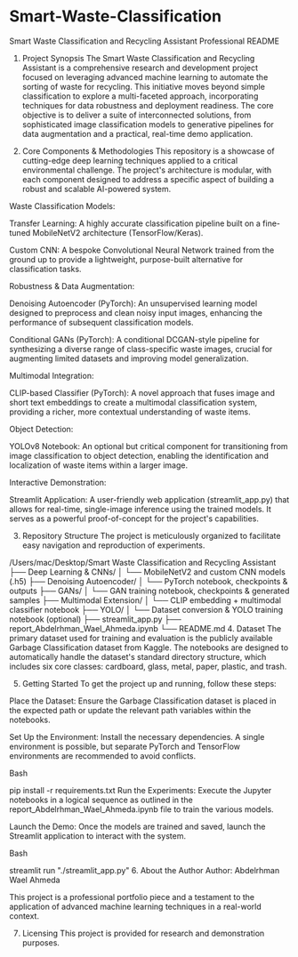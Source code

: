 # Smart-Waste-Classification
Smart Waste Classification and Recycling Assistant
Professional README
1. Project Synopsis
The Smart Waste Classification and Recycling Assistant is a comprehensive research and development project focused on leveraging advanced machine learning to automate the sorting of waste for recycling. This initiative moves beyond simple classification to explore a multi-faceted approach, incorporating techniques for data robustness and deployment readiness. The core objective is to deliver a suite of interconnected solutions, from sophisticated image classification models to generative pipelines for data augmentation and a practical, real-time demo application.

2. Core Components & Methodologies
This repository is a showcase of cutting-edge deep learning techniques applied to a critical environmental challenge. The project's architecture is modular, with each component designed to address a specific aspect of building a robust and scalable AI-powered system.

Waste Classification Models:

Transfer Learning: A highly accurate classification pipeline built on a fine-tuned MobileNetV2 architecture (TensorFlow/Keras).

Custom CNN: A bespoke Convolutional Neural Network trained from the ground up to provide a lightweight, purpose-built alternative for classification tasks.

Robustness & Data Augmentation:

Denoising Autoencoder (PyTorch): An unsupervised learning model designed to preprocess and clean noisy input images, enhancing the performance of subsequent classification models.

Conditional GANs (PyTorch): A conditional DCGAN-style pipeline for synthesizing a diverse range of class-specific waste images, crucial for augmenting limited datasets and improving model generalization.

Multimodal Integration:

CLIP-based Classifier (PyTorch): A novel approach that fuses image and short text embeddings to create a multimodal classification system, providing a richer, more contextual understanding of waste items.

Object Detection:

YOLOv8 Notebook: An optional but critical component for transitioning from image classification to object detection, enabling the identification and localization of waste items within a larger image.

Interactive Demonstration:

Streamlit Application: A user-friendly web application (streamlit_app.py) that allows for real-time, single-image inference using the trained models. It serves as a powerful proof-of-concept for the project's capabilities.

3. Repository Structure
The project is meticulously organized to facilitate easy navigation and reproduction of experiments.

/Users/mac/Desktop/Smart Waste Classification and Recycling Assistant
├── Deep Learning & CNNs/
│   └── MobileNetV2 and custom CNN models (.h5)
├── Denoising Autoencoder/
│   └── PyTorch notebook, checkpoints & outputs
├── GANs/
│   └── GAN training notebook, checkpoints & generated samples
├── Multimodal Extension/
│   └── CLIP embedding + multimodal classifier notebook
├── YOLO/
│   └── Dataset conversion & YOLO training notebook (optional)
├── streamlit_app.py
├── report_Abdelrhman_Wael_Ahmeda.ipynb
└── README.md
4. Dataset
The primary dataset used for training and evaluation is the publicly available Garbage Classification dataset from Kaggle. The notebooks are designed to automatically handle the dataset's standard directory structure, which includes six core classes: cardboard, glass, metal, paper, plastic, and trash.

5. Getting Started
To get the project up and running, follow these steps:

Place the Dataset: Ensure the Garbage Classification dataset is placed in the expected path or update the relevant path variables within the notebooks.

Set Up the Environment: Install the necessary dependencies. A single environment is possible, but separate PyTorch and TensorFlow environments are recommended to avoid conflicts.

Bash

pip install -r requirements.txt
Run the Experiments: Execute the Jupyter notebooks in a logical sequence as outlined in the report_Abdelrhman_Wael_Ahmeda.ipynb file to train the various models.

Launch the Demo: Once the models are trained and saved, launch the Streamlit application to interact with the system.

Bash

streamlit run "./streamlit_app.py"
6. About the Author
Author: Abdelrhman Wael Ahmeda

This project is a professional portfolio piece and a testament to the application of advanced machine learning techniques in a real-world context.

7. Licensing
This project is provided for research and demonstration purposes.
